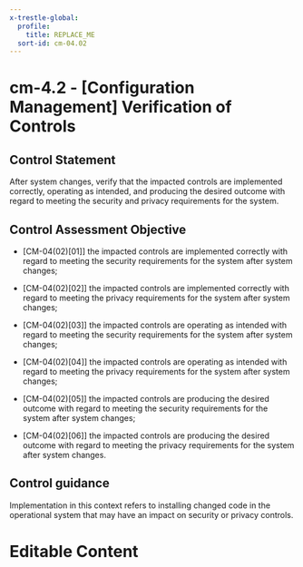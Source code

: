 ```yaml
---
x-trestle-global:
  profile:
    title: REPLACE_ME
  sort-id: cm-04.02
---
```


# cm-4.2 - \[Configuration Management\] Verification of Controls

## Control Statement

After system changes, verify that the impacted controls are implemented correctly, operating as intended, and producing the desired outcome with regard to meeting the security and privacy requirements for the system.

## Control Assessment Objective

- \[CM-04(02)[01]\] the impacted controls are implemented correctly with regard to meeting the security requirements for the system after system changes;

- \[CM-04(02)[02]\] the impacted controls are implemented correctly with regard to meeting the privacy requirements for the system after system changes;

- \[CM-04(02)[03]\] the impacted controls are operating as intended with regard to meeting the security requirements for the system after system changes;

- \[CM-04(02)[04]\] the impacted controls are operating as intended with regard to meeting the privacy requirements for the system after system changes;

- \[CM-04(02)[05]\] the impacted controls are producing the desired outcome with regard to meeting the security requirements for the system after system changes;

- \[CM-04(02)[06]\] the impacted controls are producing the desired outcome with regard to meeting the privacy requirements for the system after system changes.

## Control guidance

Implementation in this context refers to installing changed code in the operational system that may have an impact on security or privacy controls.

# Editable Content

<!-- Make additions and edits below -->
<!-- The above represents the contents of the control as received by the profile, prior to additions. -->
<!-- If the profile makes additions to the control, they will appear below. -->
<!-- The above markdown may not be edited but you may edit the content below, and/or introduce new additions to be made by the profile. -->
<!-- If there is a yaml header at the top, parameter values may be edited. Use --set-parameters to incorporate the changes during assembly. -->
<!-- The content here will then replace what is in the profile for this control, after running profile-assemble. -->
<!-- The current profile has no added parts for this control, but you may add new ones here. -->
<!-- Each addition must have a heading either of the form ## Control my_addition_name -->
<!-- or ## Part a. (where the a. refers to one of the control statement labels.) -->
<!-- "## Control" parts are new parts added after the statement part. -->
<!-- "## Part" parts are new parts added into the top-level statement part with that label. -->
<!-- Subparts may be added with nested hash levels of the form ### My Subpart Name -->
<!-- underneath the parent ## Control or ## Part being added -->
<!-- See https://ibm.github.io/compliance-trestle/tutorials/ssp_profile_catalog_authoring/ssp_profile_catalog_authoring for guidance. -->
